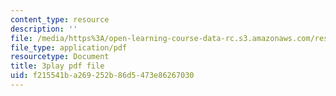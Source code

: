 ```yaml
---
content_type: resource
description: ''
file: /media/https%3A/open-learning-course-data-rc.s3.amazonaws.com/res-18-009-learn-differential-equations-up-close-with-gilbert-strang-and-cleve-moler-fall-2015/f215541ba269252b86d5473e86267030_vA9dfINW4Rg.pdf
file_type: application/pdf
resourcetype: Document
title: 3play pdf file
uid: f215541b-a269-252b-86d5-473e86267030
---
```

